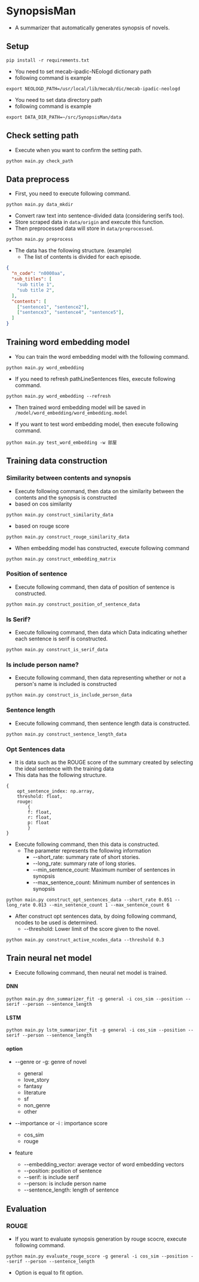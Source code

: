# SynopsisMan
- A summarizer that automatically generates synopsis of novels.

## Setup
```
pip install -r requirements.txt
```
- You need to set mecab-ipadic-NEologd dictionary path
- following command is example
```
export NEOLOGD_PATH=/usr/local/lib/mecab/dic/mecab-ipadic-neologd
```
- You need to set data directory path
- following command is example
```
export DATA_DIR_PATH=~/src/SynopsisMan/data
```

## Check setting path
- Execute when you want to confirm the setting path.
```
python main.py check_path
```

## Data preprocess
- First, you need to execute following command.
```
python main.py data_mkdir
```
- Convert raw text into sentence-divided data (considering serifs too).
- Store scraped data in `data/origin` and execute this function.
- Then preprocessed data will store in `data/preprocessed`.
```
python main.py preprocess
```
- The data has the following structure. (example)
    - The list of contents is divided for each episode.
```json
{
  "n_code": "n0000aa",
  "sub_titles": [
    "sub title 1",
    "sub title 2",
  ],
  "contents": [
    ["sentence1", "sentence2"],
    ["sentence3", "sentence4", "sentence5"],
  ]
}
```

## Training word embedding model
- You can train the word embedding model with the following command.
```
python main.py word_embedding
```

- If you need to refresh pathLineSentences files, execute following command.
```
python main.py word_embedding --refresh
```
- Then trained word embedding model will be saved in `/model/word_embedding/word_embedding.model`

- If you want to test word embedding model, then execute following command.
```
python main.py test_word_embedding -w 部屋
```

## Training data construction

### Similarity between contents and synopsis

- Execute following command, then data on the similarity between the contents and the synopsis is constructed
- based on cos similarity
```
python main.py construct_similarity_data
```
- based on rouge score
```
python main.py construct_rouge_similarity_data
```

- When embedding model has constructed, execute following command
```
python main.py construct_embedding_matrix
``` 

### Position of sentence
- Execute following command, then data of position of sentence is constructed.
```
python main.py construct_position_of_sentence_data
```

### Is Serif?
- Execute following command, then data which Data indicating whether each sentence is serif is constructed.
```
python main.py construct_is_serif_data
```

### Is include person name?
- Execute following command, then data representing whether or not a person's name is included is constructed
```
python main.py construct_is_include_person_data
```

### Sentence length
- Execute following command, then sentence length data is constructed.
```
python main.py construct_sentence_length_data
```

### Opt Sentences data
- It is data such as the ROUGE score of the summary created by selecting the ideal sentence with the training data
- This data has the following structure.
```
{
    opt_sentence_index: np.array,
    threshold: float,
    rouge:
        {
        f: float,
        r: float,
        p: float
        }
}
``` 
- Execute following command, then this data is constructed.
    - The parameter represents the following information
        - --short_rate: summary rate of short stories.
        - --long_rate: summary rate of long stories.
        - --min_sentence_count: Maximum number of sentences in synopsis
        - --max_sentence_count: Minimum number of sentences in synopsis
```
python main.py construct_opt_sentences_data --short_rate 0.051 --long_rate 0.013 --min_sentence_count 1 --max_sentence_count 6
```

- After construct opt sentences data, by doing following command, ncodes to be used is determined.
    - --threshold: Lower limit of the score given to the novel.
```
python main.py construct_active_ncodes_data --threshold 0.3
```

## Train neural net model
- Execute following command, then neural net model is trained.
#### DNN
```
python main.py dnn_summarizer_fit -g general -i cos_sim --position --serif --person --sentence_length
```
#### LSTM
```
python main.py lstm_summarizer_fit -g general -i cos_sim --position --serif --person --sentence_length
```

#### option
- --genre or -g: genre of novel
    - general
    - love_story
    - fantasy
    - literature
    - sf
    - non_genre
    - other
- --importance or -i : importance score
    - cos_sim
    - rouge
    
- feature
    - --embedding_vector: average vector of word embedding vectors 
    - --position: position of sentence
    - --serif: is include serif
    - --person: is include person name 
    - --sentence_length: length of sentence
    
## Evaluation
### ROUGE

- If you want to evaluate synopsis generation by rouge scocre, execute following command.
```
python main.py evaluate_rouge_score -g general -i cos_sim --position --serif --person --sentence_length
```

- Option is equal to fit option.
